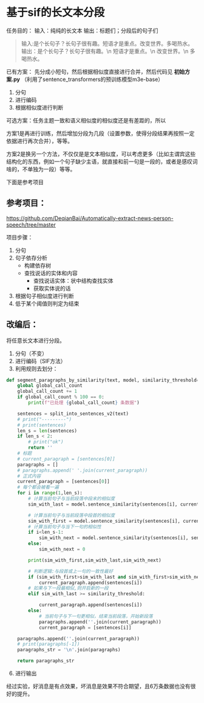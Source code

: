 # 基于sif的长文本分段

任务目的：
输入：纯纯的长文本
输出：标题们；分段后的句子们

> 输入:是个长句子？长句子很有趣。短语才是重点。改变世界。多喝热水。
> 输出：是个长句子？长句子很有趣。\n 短语才是重点。\n 改变世界。\n 多喝热水。

已有方案：
先分成小短句，然后根据相似度直接进行合并，然后代码见 **初始方案.py** （利用了sentence_transformers的预训练模型m3e-base）
1. 分句
2. 进行编码
3. 根据相似度进行判断

可选方案：任务主题一致和语义相似度的相似度还是有差距的，所以

方案1是再进行训练，然后增加分段为几段（设置参数，使得分段结果再按照一定依据进行再次合并），等等。

方案2是换另一个方法，不仅仅是是文本相似度，可以考虑更多（比如主谓宾这些结构化的东西，例如一个句子缺少主语，就直接和前一句是一段的，或者是感叹词啥的，不单独为一段）等等。

下面是参考项目

## 参考项目：

<https://github.com/DeqianBai/Automatically-extract-news-person-speech/tree/master>
 
项目步骤：

1. 分句
2. 句子依存分析
   - 构建依存树
   - 查找说话的实体和内容
     - 查找说话实体：状中结构查找实体
     - 获取实体说的话
3. 根据句子相似度进行判断
4. 低于某个阈值则判定为结束

## 改编后：
将任意长文本进行分段。

1. 分句（不变）
2. 进行编码（SIF方法）
3. 利用规则去划分：

```python
def segment_paragraphs_by_similarity(text, model, similarity_threshold=0.6):
    global global_call_count
    global_call_count += 1
    if global_call_count % 100 == 0:
        print(f"已处理 {global_call_count} 条数据")

    sentences = split_into_sentences_v2(text)
    # print("---------")
    # print(sentences)
    len_s = len(sentences)
    if len_s < 2:
        # print("ok")
        return ''
    # 标题
    # current_paragraph = [sentences[0]]
    paragraphs = []
    # paragraphs.append(' '.join(current_paragraph))
    # 正式内容
    current_paragraph = [sentences[0]]
    # 每个都会被看一遍
    for i in range(1,len_s):
        # 计算当前句子与当前段落中段末的相似度
        sim_with_last = model.sentence_similarity(sentences[i], current_paragraph[-1])

        # 计算当前句子与当前段落中段首的相似度
        sim_with_first = model.sentence_similarity(sentences[i], current_paragraph[0])
        # 计算当前句子与当下一句的相似性
        if i<len_s-1:
            sim_with_next = model.sentence_similarity(sentences[i], sentences[i+1])
        else:
            sim_with_next = 0

        print(sim_with_first,sim_with_last,sim_with_next)

        # 判断逻辑:与段首或上一句的一致性最好
        if (sim_with_first>sim_with_last and sim_with_first>sim_with_next) or sim_with_last>sim_with_next :
            current_paragraph.append(sentences[i])
        # 如果与下一段最相似,则开启新的一段
        elif sim_with_last >= similarity_threshold:

            current_paragraph.append(sentences[i])
        else:
            # 当前句子与下一句更相似，结束当前段落，开始新段落
            paragraphs.append(''.join(current_paragraph))
            current_paragraph = [sentences[i]]

    paragraphs.append(''.join(current_paragraph))
    # print(paragraphs[-1])
    paragraphs_str = '\n'.join(paragraphs)

    return paragraphs_str
```

6. 进行输出


经过实验，好消息是有点效果，坏消息是效果不符合期望，且6万条数据也没有很好的提升。

